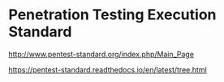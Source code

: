 # Penetration Testing Execution Standard

http://www.pentest-standard.org/index.php/Main_Page

https://pentest-standard.readthedocs.io/en/latest/tree.html